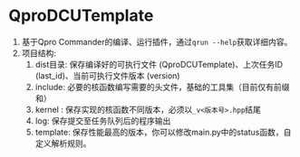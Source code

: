 # QproDCUTemplate

1. 基于Qpro Commander的编译、运行插件，通过`qrun --help`获取详细内容。
2. 项目结构: 
   1. dist目录: 保存编译好的可执行文件 (QproDCUTemplate)、上次任务ID (last_id)、当前可执行文件版本 (version)
   2. include: 必要的核函数编写需要的头文件，基础的工具集（目前仅有前缀和）
   3. kernel : 保存实现的核函数不同版本，必须以`_v<版本号>.hpp`结尾
   4. log: 保存提交至任务队列后的程序输出
   5. template: 保存性能最高的版本，你可以修改main.py中的status函数，自定义解析规则。
